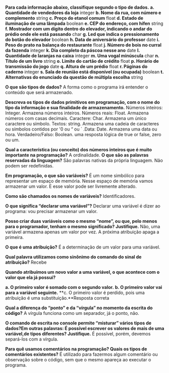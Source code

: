 **Para cada informação abaixo, classifique segundo o tipo de dados.**
**a. Quantidade de vendedores da loja** integer
**b. Nome da rua, com número e complemento** string
**c. Preço do etanol comum** float
**d. Estado de iluminação de uma lâmpada** boolean
**e. CEP do endereço, com hífen** string
**f. Mostrador com um dígito dentro do elevador, indicando o andar do prédio onde ele está passando** char
**g. Led que indica o pressionamento do botão do elevador** boolean
**h. Data de aniversário do professor** date
**i. Peso do prato na balança do restaurante** float
**j. Número de bois no curral da fazenda** integer
**k. Dia completo da páscoa nesse ano** date
**l. Quantidade de laranjas na caixa** integer
**m. Uma vogal minúscula** char
**n. Título de um livro** string
**o. Limite do cartão de crédito** float
**p. Horário de transmissão do jogo** date
**q. Altura de um prédio** float
**r. Páginas do caderno** integer
**s. Sala de reunião está disponível (ou ocupada)** boolean
**t. Alternativas do enunciado da questão de múltipla escolha** string

**O que são tipos de dados?**
A forma como o programa irá entender o conteúdo que será armazenado.

**Descreva os tipos de dados primitivos em programação, com o nome do tipo da informação e sua finalidade de armazenamento.**
Números inteiros: Integer. Armazena números inteiros. Números reais: Float. Armazena números com casas decimais. Caractere: Char. Armazena um único caractere ou símbolo. Textos: string. Armazena uma cadeia de caracteres ou símbolos contidos por '0 ou “ ou ´ .Data: Date. Armazena uma data ou hora. Verdadeiro/Falso: Boolean.  uma resposta lógica de true or false, zero ou um.

**Qual a característica (ou conceito) dos números inteiros que é muito importante na programação?**
A ordinalidade.
**O que são as palavras reservadas da linguagem?**
São palavras nativas da própria linguagem. Não podem ser redefinidas.

**Em programação, o que são variáveis?**
É um nome simbólico para representar um espaço de memória. Nesse espaço de memória vamos armazenar um valor. E esse valor pode ser livremente alterado.

**Como são chamados os nomes de variáveis?**
Identificadores.

**O que significa “declarar uma variável”?**
Declarar uma variável é dizer ao programa: vou precisar armazenar um valor.

**Posso criar duas variáveis como o mesmo “nome”, ou que, pelo menos para o programador, tenham o mesmo significado? Justifique.**
Não, uma variável armazena apenas um valor por vez. A próxima atribuição apaga a primeira.

**O que é uma atribuição?**
É a determinação de um valor para uma variável.

**Qual palavra utilizamos como sinônimo do comando do sinal de atribuição?**
Recebe

**Quando atribuímos um novo valor a uma variável, o que acontece com o valor que ela já possui?**

**a. O primeiro valor é somado com o segundo valor.**
**b. O primeiro valor vai para a variável seguinte.**
**c. O primeiro valor é perdido, pois uma atribuição é uma substituição.**Resposta correta

**Qual a diferença do “ponto” e da “vírgula” no momento da escrita do código?** 
A vírgula funciona como um separador, já o ponto, não.

**O comando de escrita no console permite “misturar” vários tipos de dados?Em outras palavras: É possível escrever os valores de mais de uma variável,de tipos diferentes? Justifique.**
É possível, porém, devemos separá-los com a vírgula.

**Para quê usamos comentários na programação? Quais os tipos de comentários existentes?**
É utilizado para fazermos algum comentário ou observação sobre o código, sem que o mesmo apareça ao executar o programa.